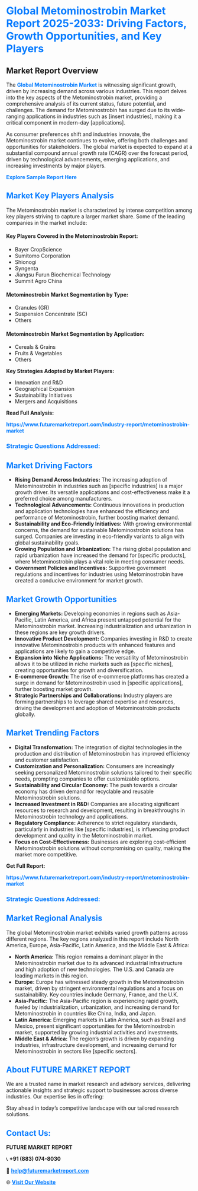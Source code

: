 <h1 style="color: #007BFF;">Global Metominostrobin Market Report 2025-2033: Driving Factors, Growth Opportunities, and Key Players</h1>

<section id="overview">
<h2>Market Report Overview</h2>
<p>The <a href="https://www.futuremarketreport.com/industry-report/metominostrobin-market" style="color: #007BFF; text-decoration: none;"><strong>Global Metominostrobin Market</strong></a> is witnessing significant growth, driven by increasing demand across various industries. This report delves into the key aspects of the Metominostrobin market, providing a comprehensive analysis of its current status, future potential, and challenges. The demand for Metominostrobin has surged due to its wide-ranging applications in industries such as [insert industries], making it a critical component in modern-day [applications].</p>
<p>As consumer preferences shift and industries innovate, the Metominostrobin market continues to evolve, offering both challenges and opportunities for stakeholders. The global market is expected to expand at a substantial compound annual growth rate (CAGR) over the forecast period, driven by technological advancements, emerging applications, and increasing investments by major players.</p>
</section>

<section id="overview">
<p><a href="https://www.futuremarketreport.com/request-sample/reportId=46412" style="color: #007BFF; text-decoration: none;"><strong>Explore Sample Report Here</strong></a></p>
</section>

<section id="key-players">
<h2 style="color: #007BFF;">Market Key Players Analysis</h2>
<p>The Metominostrobin market is characterized by intense competition among key players striving to capture a larger market share. Some of the leading companies in the market include:</p>
<h4>Key Players Covered in the Metominostrobin Report:</h4>
<ul><li>Bayer CropScience</li><li>Sumitomo Corporation</li><li>Shionogi</li><li>Syngenta</li><li>Jiangsu Furun Biochemical Technology</li><li>Summit Agro China</li></ul>
<h4>Metominostrobin Market Segmentation by Type:</h4>
<ul><li>Granules (GR)</li><li>Suspension Concentrate (SC)</li><li>Others</li></ul>

<h4>Metominostrobin Market Segmentation by Application:</h4>
<ul><li>Cereals &amp; Grains</li><li>Fruits &amp; Vegetables</li><li>Others</li></ul>
<p><strong>Key Strategies Adopted by Market Players:</strong></p>
<ul>
<li>Innovation and R&D</li>
<li>Geographical Expansion</li>
<li>Sustainability Initiatives</li>
<li>Mergers and Acquisitions</li>
</ul>
</section>

<section>
<p><strong>Read Full Analysis: </strong></p><a href="https://www.futuremarketreport.com/industry-report/metominostrobin-market" style="color: #007BFF; text-decoration: none;"><strong>https://www.futuremarketreport.com/industry-report/metominostrobin-market</strong></a>
<h3 style="color: #007BFF;">Strategic Questions Addressed:</h3>
</section>

<section id="driving-factors">
<h2 style="color: #007BFF;">Market Driving Factors</h2>
<ul>
<li><strong>Rising Demand Across Industries:</strong> The increasing adoption of Metominostrobin in industries such as [specific industries] is a major growth driver. Its versatile applications and cost-effectiveness make it a preferred choice among manufacturers.</li>
<li><strong>Technological Advancements:</strong> Continuous innovations in production and application technologies have enhanced the efficiency and performance of Metominostrobin, further boosting market demand.</li>
<li><strong>Sustainability and Eco-Friendly Initiatives:</strong> With growing environmental concerns, the demand for sustainable Metominostrobin solutions has surged. Companies are investing in eco-friendly variants to align with global sustainability goals.</li>
<li><strong>Growing Population and Urbanization:</strong> The rising global population and rapid urbanization have increased the demand for [specific products], where Metominostrobin plays a vital role in meeting consumer needs.</li>
<li><strong>Government Policies and Incentives:</strong> Supportive government regulations and incentives for industries using Metominostrobin have created a conducive environment for market growth.</li>
</ul>
</section>

<section id="growth-opportunities">
<h2 style="color: #007BFF;">Market Growth Opportunities</h2>
<ul>
<li><strong>Emerging Markets:</strong> Developing economies in regions such as Asia-Pacific, Latin America, and Africa present untapped potential for the Metominostrobin market. Increasing industrialization and urbanization in these regions are key growth drivers.</li>
<li><strong>Innovative Product Development:</strong> Companies investing in R&D to create innovative Metominostrobin products with enhanced features and applications are likely to gain a competitive edge.</li>
<li><strong>Expansion into Niche Applications:</strong> The versatility of Metominostrobin allows it to be utilized in niche markets such as [specific niches], creating opportunities for growth and diversification.</li>
<li><strong>E-commerce Growth:</strong> The rise of e-commerce platforms has created a surge in demand for Metominostrobin used in [specific applications], further boosting market growth.</li>
<li><strong>Strategic Partnerships and Collaborations:</strong> Industry players are forming partnerships to leverage shared expertise and resources, driving the development and adoption of Metominostrobin products globally.</li>
</ul>
</section>

<section id="trending-factors">
<h2 style="color: #007BFF;">Market Trending Factors</h2>
<ul>
<li><strong>Digital Transformation:</strong> The integration of digital technologies in the production and distribution of Metominostrobin has improved efficiency and customer satisfaction.</li>
<li><strong>Customization and Personalization:</strong> Consumers are increasingly seeking personalized Metominostrobin solutions tailored to their specific needs, prompting companies to offer customizable options.</li>
<li><strong>Sustainability and Circular Economy:</strong> The push towards a circular economy has driven demand for recyclable and reusable Metominostrobin solutions.</li>
<li><strong>Increased Investment in R&D:</strong> Companies are allocating significant resources to research and development, resulting in breakthroughs in Metominostrobin technology and applications.</li>
<li><strong>Regulatory Compliance:</strong> Adherence to strict regulatory standards, particularly in industries like [specific industries], is influencing product development and quality in the Metominostrobin market.</li>
<li><strong>Focus on Cost-Effectiveness:</strong> Businesses are exploring cost-efficient Metominostrobin solutions without compromising on quality, making the market more competitive.</li>
</ul>
</section>

<section>
<p><strong>Get Full Report: </strong></p><a href="https://www.futuremarketreport.com/industry-report/metominostrobin-market" style="color: #007BFF; text-decoration: none;"><strong>https://www.futuremarketreport.com/industry-report/metominostrobin-market</strong></a>
<h3 style="color: #007BFF;">Strategic Questions Addressed:</h3>
</section>


<section id="regional-analysis">
<h2 style="color: #007BFF;">Market Regional Analysis</h2>
<p>The global Metominostrobin market exhibits varied growth patterns across different regions. The key regions analyzed in this report include North America, Europe, Asia-Pacific, Latin America, and the Middle East & Africa:</p>
<ul>
<li><strong>North America:</strong> This region remains a dominant player in the Metominostrobin market due to its advanced industrial infrastructure and high adoption of new technologies. The U.S. and Canada are leading markets in this region.</li>
<li><strong>Europe:</strong> Europe has witnessed steady growth in the Metominostrobin market, driven by stringent environmental regulations and a focus on sustainability. Key countries include Germany, France, and the U.K.</li>
<li><strong>Asia-Pacific:</strong> The Asia-Pacific region is experiencing rapid growth, fueled by industrialization, urbanization, and increasing demand for Metominostrobin in countries like China, India, and Japan.</li>
<li><strong>Latin America:</strong> Emerging markets in Latin America, such as Brazil and Mexico, present significant opportunities for the Metominostrobin market, supported by growing industrial activities and investments.</li>
<li><strong>Middle East & Africa:</strong> The region’s growth is driven by expanding industries, infrastructure development, and increasing demand for Metominostrobin in sectors like [specific sectors].</li>
</ul>
</section>

<footer>
<h2 style="color: #007BFF;">About FUTURE MARKET REPORT</h2>
<p>We are a trusted name in market research and advisory services, delivering actionable insights and strategic support to businesses across diverse industries. Our expertise lies in offering:</p>

<p>Stay ahead in today’s competitive landscape with our tailored research solutions.</p>

<h2 style="color: #007BFF;">Contact Us:</h2>
<p><strong>FUTURE MARKET REPORT</strong></p>
<p>📞 <strong>+91 (883) 074-8030</strong></p>
<p>📧 <strong><a href="mailto:help@futuremarketreport.com" style="color: #007BFF;">help@futuremarketreport.com</a></strong></p>
<p>🌐 <strong><a href="https://www.futuremarketreport.com/" style="color: #007BFF;">Visit Our Website</a></strong></p>
</footer>